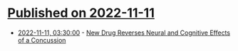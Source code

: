 # [Published on 2022-11-11](index.md)

* [2022-11-11, 03:30:00](https://science.slashdot.org/story/22/11/10/2311204/new-drug-reverses-neural-and-cognitive-effects-of-a-concussion?utm_source=rss1.0mainlinkanon&utm_medium=feed) - [New Drug Reverses Neural and Cognitive Effects of a Concussion](https://science.slashdot.org/story/22/11/10/2311204/new-drug-reverses-neural-and-cognitive-effects-of-a-concussion?utm_source=rss1.0mainlinkanon&utm_medium=feed)
